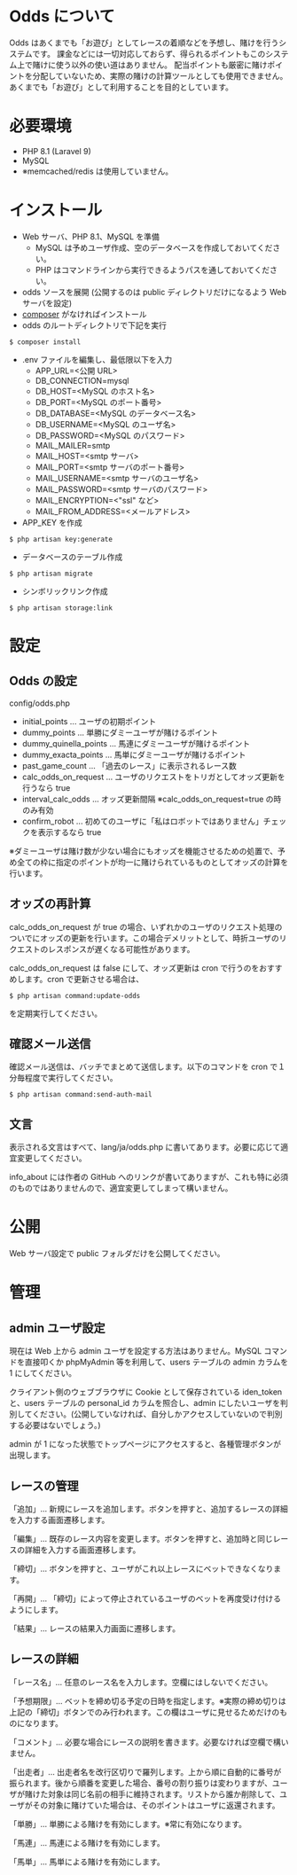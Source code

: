# Odds について

Odds はあくまでも「お遊び」としてレースの着順などを予想し、賭けを行うシステムです。
課金などには一切対応しておらず、得られるポイントもこのシステム上で賭けに使う以外の使い道はありません。
配当ポイントも厳密に賭けポイントを分配していないため、実際の賭けの計算ツールとしても使用できません。
あくまでも「お遊び」として利用することを目的としています。

# 必要環境

* PHP 8.1 (Laravel 9)
* MySQL
* ※memcached/redis は使用していません。

# インストール

* Web サーバ、PHP 8.1、MySQL を準備
  * MySQL は予めユーザ作成、空のデータベースを作成しておいてください。
  * PHP はコマンドラインから実行できるようパスを通しておいてください。
* odds ソースを展開 (公開するのは public ディレクトリだけになるよう Web サーバを設定)
* [composer](https://getcomposer.org/download/) がなければインストール 
* odds のルートディレクトリで下記を実行
```
$ composer install
```
* .env ファイルを編集し、最低限以下を入力
  * APP_URL=<公開 URL>
  * DB_CONNECTION=mysql
  * DB_HOST=<MySQL のホスト名>
  * DB_PORT=<MySQL のポート番号>
  * DB_DATABASE=<MySQL のデータベース名>
  * DB_USERNAME=<MySQL のユーザ名>
  * DB_PASSWORD=<MySQL のパスワード>
  * MAIL_MAILER=smtp
  * MAIL_HOST=<smtp サーバ>
  * MAIL_PORT=<smtp サーバのポート番号>
  * MAIL_USERNAME=<smtp サーバのユーザ名>
  * MAIL_PASSWORD=<smtp サーバのパスワード>
  * MAIL_ENCRYPTION=<"ssl" など>
  * MAIL_FROM_ADDRESS=<メールアドレス>
* APP_KEY を作成
```
$ php artisan key:generate
```
* データベースのテーブル作成
```
$ php artisan migrate
```
* シンボリックリンク作成
```
$ php artisan storage:link
```

# 設定

## Odds の設定

config/odds.php

* initial_points ... ユーザの初期ポイント
* dummy_points ... 単勝にダミーユーザが賭けるポイント
* dummy_quinella_points ... 馬連にダミーユーザが賭けるポイント
* dummy_exacta_points ... 馬単にダミーユーザが賭けるポイント
* past_game_count ... 「過去のレース」に表示されるレース数
* calc_odds_on_request ... ユーザのリクエストをトリガとしてオッズ更新を行うなら true
* interval_calc_odds ... オッズ更新間隔 ※calc_odds_on_request=true の時のみ有効
* confirm_robot ... 初めてのユーザに「私はロボットではありません」チェックを表示するなら true

※ダミーユーザは賭け数が少ない場合にもオッズを機能させるための処置で、予め全ての枠に指定のポイントが均一に賭けられているものとしてオッズの計算を行います。

## オッズの再計算

calc_odds_on_request が true の場合、いずれかのユーザのリクエスト処理のついでにオッズの更新を行います。この場合デメリットとして、時折ユーザのリクエストのレスポンスが遅くなる可能性があります。

calc_odds_on_request は false にして、オッズ更新は cron で行うのをおすすめします。cron で更新させる場合は、
```
$ php artisan command:update-odds
```
を定期実行してください。

## 確認メール送信

確認メール送信は、バッチでまとめて送信します。以下のコマンドを cron で１分毎程度で実行してください。
```
$ php artisan command:send-auth-mail
```

## 文言

表示される文言はすべて、lang/ja/odds.php に書いてあります。必要に応じて適宜変更してください。

info_about には作者の GitHub へのリンクが書いてありますが、これも特に必須のものではありませんので、適宜変更してしまって構いません。

# 公開

Web サーバ設定で public フォルダだけを公開してください。

# 管理

## admin ユーザ設定

現在は Web 上から admin ユーザを設定する方法はありません。MySQL コマンドを直接叩くか phpMyAdmin 等を利用して、users テーブルの admin カラムを 1 にしてください。

クライアント側のウェブブラウザに Cookie として保存されている iden_token と、users テーブルの personal_id カラムを照合し、admin にしたいユーザを判別してください。(公開していなければ、自分しかアクセスしていないので判別する必要はないでしょう。)

admin が 1 になった状態でトップページにアクセスすると、各種管理ボタンが出現します。

## レースの管理

「追加」... 新規にレースを追加します。ボタンを押すと、追加するレースの詳細を入力する画面遷移します。

「編集」... 既存のレース内容を変更します。ボタンを押すと、追加時と同じレースの詳細を入力する画面遷移します。

「締切」... ボタンを押すと、ユーザがこれ以上レースにベットできなくなります。

「再開」... 「締切」によって停止されているユーザのベットを再度受け付けるようにします。

「結果」... レースの結果入力画面に遷移します。

## レースの詳細

「レース名」... 任意のレース名を入力します。空欄にはしないでください。

「予想期限」... ベットを締め切る予定の日時を指定します。※実際の締め切りは上記の「締切」ボタンでのみ行われます。この欄はユーザに見せるためだけのものになります。

「コメント」... 必要な場合にレースの説明を書きます。必要なければ空欄で構いません。

「出走者」... 出走者名を改行区切りで羅列します。上から順に自動的に番号が振られます。後から順番を変更した場合、番号の割り振りは変わりますが、ユーザが賭けた対象は同じ名前の相手に維持されます。リストから誰か削除して、ユーザがその対象に賭けていた場合は、そのポイントはユーザに返還されます。

「単勝」... 単勝による賭けを有効にします。※常に有効になります。

「馬連」... 馬連による賭けを有効にします。

「馬単」... 馬単による賭けを有効にします。
